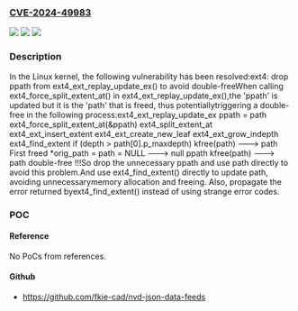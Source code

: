 ### [CVE-2024-49983](https://cve.mitre.org/cgi-bin/cvename.cgi?name=CVE-2024-49983)
![](https://img.shields.io/static/v1?label=Product&message=Linux&color=blue)
![](https://img.shields.io/static/v1?label=Version&message=8016e29f4362%3C%208c26d9e53e5f%20&color=brighgreen)
![](https://img.shields.io/static/v1?label=Vulnerability&message=n%2Fa&color=brighgreen)

### Description

In the Linux kernel, the following vulnerability has been resolved:ext4: drop ppath from ext4_ext_replay_update_ex() to avoid double-freeWhen calling ext4_force_split_extent_at() in ext4_ext_replay_update_ex(),the 'ppath' is updated but it is the 'path' that is freed, thus potentiallytriggering a double-free in the following process:ext4_ext_replay_update_ex  ppath = path  ext4_force_split_extent_at(&ppath)    ext4_split_extent_at      ext4_ext_insert_extent        ext4_ext_create_new_leaf          ext4_ext_grow_indepth            ext4_find_extent              if (depth > path[0].p_maxdepth)                kfree(path)                 ---> path First freed                *orig_path = path = NULL    ---> null ppath  kfree(path)                               ---> path double-free !!!So drop the unnecessary ppath and use path directly to avoid this problem.And use ext4_find_extent() directly to update path, avoiding unnecessarymemory allocation and freeing. Also, propagate the error returned byext4_find_extent() instead of using strange error codes.

### POC

#### Reference
No PoCs from references.

#### Github
- https://github.com/fkie-cad/nvd-json-data-feeds

